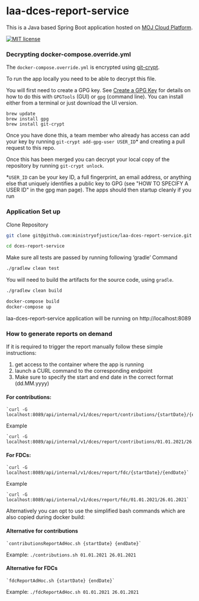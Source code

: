 # laa-dces-report-service

This is a Java based Spring Boot application hosted on [MOJ Cloud Platform](https://user-guide.cloud-platform.service.justice.gov.uk/documentation/concepts/about-the-cloud-platform.html).

[![MIT license](https://img.shields.io/badge/License-MIT-blue.svg)](LICENSE)

### Decrypting docker-compose.override.yml

The `docker-compose.override.yml` is encrypted using [git-crypt](https://github.com/AGWA/git-crypt).

To run the app locally you need to be able to decrypt this file.

You will first need to create a GPG key. See [Create a GPG Key](https://docs.publishing.service.gov.uk/manual/create-a-gpg-key.html) for details on how to do this with `GPGTools` (GUI) or `gpg` (command line).
You can install either from a terminal or just download the UI version.

```
brew update
brew install gpg
brew install git-crypt
```

Once you have done this, a team member who already has access can add your key by running `git-crypt add-gpg-user USER_ID`\* and creating a pull request to this repo.

Once this has been merged you can decrypt your local copy of the repository by running `git-crypt unlock`.

\*`USER_ID` can be your key ID, a full fingerprint, an email address, or anything else that uniquely identifies a public key to GPG (see "HOW TO SPECIFY A USER ID" in the gpg man page).
The apps should then startup cleanly if you run

### Application Set up

Clone Repository

```sh
git clone git@github.com:ministryofjustice/laa-dces-report-service.git

cd dces-report-service
```

Make sure all tests are passed by running following ‘gradle’ Command

```sh
./gradlew clean test
```

You will need to build the artifacts for the source code, using `gradle`.

```sh
./gradlew clean build
```

```sh
docker-compose build
docker-compose up
```

laa-dces-report-service application will be running on http://localhost:8089

### How to generate reports on demand

If it is required to trigger the report manually follow these simple instructions:

1. get access to the container where the app is running
2. launch a CURL command to the corresponding endpoint
3. Make sure to specify the start and end date in the correct format (dd.MM.yyyy)

#### For contributions:

    `curl -G localhost:8089/api/internal/v1/dces/report/contributions/{startDate}/{endDate}`

Example

    `curl -G localhost:8089/api/internal/v1/dces/report/contributions/01.01.2021/26.01.2021`

#### For FDCs:

    `curl -G localhost:8089/api/internal/v1/dces/report/fdc/{startDate}/{endDate}`

Example

    `curl -G localhost:8089/api/internal/v1/dces/report/fdc/01.01.2021/26.01.2021`

Alternatively you can opt to use the simplified bash commands which are also copied during docker build:

#### Alternative for contributions

    `contributionsReportAdHoc.sh {startDate} {endDate}`

Example: `./contributions.sh 01.01.2021 26.01.2021`

#### Alternative for FDCs

    `fdcReportAdHoc.sh {startDate} {endDate}`

Example: `./fdcReportAdHoc.sh 01.01.2021 26.01.2021`
